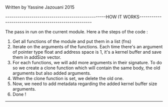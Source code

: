 Written by Yassine Jazouani 2015


--------------------------------------------------HOW IT WORKS------------------------------------------------------

The pass in run on the current module. Here a the steps of the code :

1) Get all functions of the module and put them in a list (fns)
2) Iterate on the arguments of the functions. Each time there's an argument of pointer type float and address space is 1,
   it's a kernel buffer and save them in addSize vector.
3) For each functions, we will add more arguments in their signature. To do so we create a clone function which will 
   contain the same body, the old arguments but also added arguments. 
4) When the clone function is set, we delete the old one.
5) Now, we need to add metadata regarding the added kernel buffer size arguments.
6) Done !

---------------------------------------------------------------------------------------------------------------------



